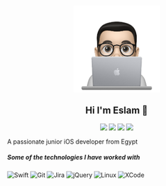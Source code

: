 <p align="center">
 <img width="200px" src="https://github.com/ioslam/ioslam/blob/main/profile.png" align="center" alt="Eslam Mohamed" />
 <h2 align="center">Hi I'm Eslam 👋</h2>
 <p align="center">
    <a href="https://www.linkedin.com/in/i2eslam" target="_blank"><img src="https://img.shields.io/badge/linkedin-%230177B5?style=flat&logo=linkedin&logoColor=white"/></a>
    <a href="mailto:ios.eslam0@gmail.com" target="_blank"><img src="https://img.shields.io/badge/gmail-%23FF0000?style=flat&logo=gmail&logoColor=white"/></a>
    <a href="https://www.youtube.com/channel/UC8ZvLRIIxWo7dOeDsUCj-qw" target="_blank"><img src="https://img.shields.io/badge/youtube-%23FF0000?style=flat&logo=youtube&logoColor=white"/></a>
    <a href="https://www.facebook.com/i2eslam" target="_blank"><img src="https://img.shields.io/badge/facebook-%234267b2?style=flat&logo=facebook&logoColor=white"/></a>
  </p>
</p>
<p align="left">
  <p align="left">A passionate junior iOS developer from Egypt</p>
</p>

##### Some of the technologies I have worked with

![Swift](https://img.shields.io/badge/Swift-%2357b58b?style=flat&logo=swift&logoColor=white%22)
![Git](https://img.shields.io/badge/-Git-222222?style=flat&logo=git&logoColor=F05032)
![Jira](https://img.shields.io/badge/-Jira-222222?style=flat&logo=jira-software&logoColor=white&logoColor=0052CC)
![jQuery](https://img.shields.io/badge/-jQuery-222222?style=flat&logo=jQuery&logoColor=0769AD)
![Linux](https://img.shields.io/badge/-Linux-222222?style=flat&logo=linux&logoColor=FCC624)
![XCode](https://img.shields.io/badge/-XCode-222222?style=flat&logo=XCode&logoColor=1575F9)
